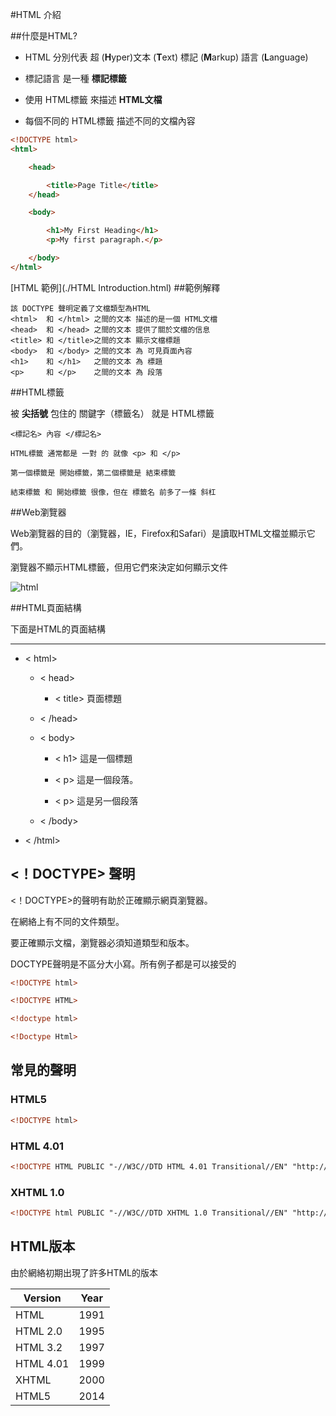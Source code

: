 #HTML 介紹

##什麼是HTML?

- HTML 分別代表 超 (**H**yper)文本 (**T**ext) 標記 (**M**arkup) 語言 (**L**anguage)

- 標記語言 是一種 **標記標籤**

- 使用 HTML標籤 來描述 **HTML文檔**

- 每個不同的 HTML標籤 描述不同的文檔內容

``` html
<!DOCTYPE html>
<html>

	<head>

		<title>Page Title</title>
	</head>

	<body>

		<h1>My First Heading</h1>
		<p>My first paragraph.</p>

	</body>
</html>
```
[HTML 範例](./HTML Introduction.html)
##範例解釋
```
該 DOCTYPE 聲明定義了文檔類型為HTML
<html>  和 </html> 之間的文本 描述的是一個 HTML文檔
<head>  和 </head> 之間的文本 提供了關於文檔的信息
<title> 和 </title>之間的文本 顯示文檔標題
<body>  和 </body> 之間的文本 為 可見頁面內容
<h1>    和 </h1>   之間的文本 為 標題
<p>     和 </p>    之間的文本 為 段落
```

##HTML標籤

被 **尖括號** 包住的 關鍵字（標籤名） 就是 HTML標籤

```
<標記名> 內容 </標記名>
```

```
HTML標籤 通常都是 一對 的 就像 <p> 和 </p>

第一個標籤是 開始標籤，第二個標籤是 結束標籤

結束標籤 和 開始標籤 很像，但在 標籤名 前多了一條 斜杠
```

##Web瀏覽器

Web瀏覽器的目的（瀏覽器，IE，Firefox和Safari）是讀取HTML文檔並顯示它們。

瀏覽器不顯示HTML標籤，但用它們來決定如何顯示文件

![html](http://www.w3schools.com/html/img_chrome.png)

##HTML頁面結構

下面是HTML的頁面結構

***

- < html>

  - < head>

    - < title> 頁面標題 </title>

  - < /head>

  - < body>

    - < h1> 這是一個標題 </h1>

    - < p> 這是一個段落。</p>
    - < p> 這是另一個段落 </p>
  - < /body>

- < /html>

## <！DOCTYPE> 聲明

<！DOCTYPE>的聲明有助於正確顯示網頁瀏覽器。

在網絡上有不同的文件類型。

要正確顯示文檔，瀏覽器必須知道類型和版本。

DOCTYPE聲明是不區分大小寫。所有例子都是可以接受的

``` html
<!DOCTYPE html>

<!DOCTYPE HTML>

<!doctype html>

<!Doctype Html>
```

## 常見的聲明

### HTML5

``` html
<!DOCTYPE html>
```

### HTML 4.01

``` html
<!DOCTYPE HTML PUBLIC "-//W3C//DTD HTML 4.01 Transitional//EN" "http://www.w3.org/TR/html4/loose.dtd">
```

### XHTML 1.0

```html
<!DOCTYPE html PUBLIC "-//W3C//DTD XHTML 1.0 Transitional//EN" "http://www.w3.org/TR/xhtml1/DTD/xhtml1-transitional.dtd">
```

## HTML版本

由於網絡初期出現了許多HTML的版本

Version | Year
-|-
HTML | 1991
HTML 2.0 | 1995
HTML 3.2 | 1997
HTML 4.01 |	1999
XHTML | 2000
HTML5 | 2014
